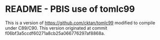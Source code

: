 # README - PBIS use of tomlc99

This is a version of https://github.com/cktan/tomlc99 modified to compile under C89/C90.
This version originated at commit f06bf3a5ccdf60271a8cb25a066776297af8868a.
